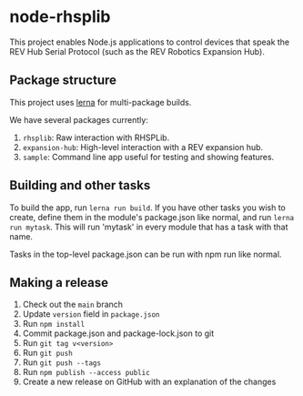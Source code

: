 # node-rhsplib

This project enables Node.js applications to control devices that speak the REV Hub Serial Protocol (such as the REV Robotics Expansion Hub).

## Package structure

This project uses [lerna](https://lerna.js.org) for
multi-package builds.

We have several packages currently:

1. `rhsplib`: Raw interaction with RHSPLib.
2. `expansion-hub`: High-level interaction with a REV expansion hub.
3. `sample`: Command line app useful for testing and showing features.

## Building and other tasks

To build the app, run `lerna run build`.
If you have other tasks you wish to create, define 
them in the module's package.json like normal, and run 
`lerna run mytask`. This will run 'mytask' in every
module that has a task with that name.

Tasks in the top-level package.json can be run with 
npm run like normal.

## Making a release

1. Check out the `main` branch
2. Update `version` field in `package.json`
3. Run `npm install`
4. Commit package.json and package-lock.json to git
5. Run `git tag v<version>`
6. Run `git push`
7. Run `git push --tags`
8. Run `npm publish --access public`
9. Create a new release on GitHub with an explanation of the changes
